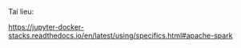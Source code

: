 Tai lieu:

https://jupyter-docker-stacks.readthedocs.io/en/latest/using/specifics.html#apache-spark
